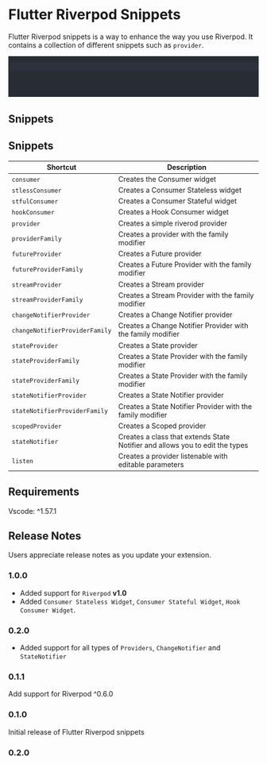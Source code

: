 # Flutter Riverpod Snippets

Flutter Riverpod snippets is a way to enhance the way you use Riverpod. It contains a collection of different
snippets such as `provider`.

![greetingProviderGif](gifs/greetingProvider.gif)

## Snippets

## Snippets

| Shortcut                       | Description                                                                  |
| ------------------------------ | ---------------------------------------------------------------------------- |
| `consumer`                     | Creates the Consumer widget                                                  |
| `stlessConsumer`               | Creates a Consumer Stateless widget                                          |
| `stfulConsumer`                | Creates a Consumer Stateful widget                                           |
| `hookConsumer`                 | Creates a Hook Consumer widget                                               |
| `provider`                     | Creates a simple riverod provider                                            |
| `providerFamily`               | Creates a provider with the family modifier                                  |
| `futureProvider`               | Creates a Future provider                                                    |
| `futureProviderFamily`         | Creates a Future Provider with the family modifier                           |
| `streamProvider`               | Creates a Stream provider                                                    |
| `streamProviderFamily`         | Creates a Stream Provider with the family modifier                           |
| `changeNotifierProvider`       | Creates a Change Notifier provider                                           |
| `changeNotifierProviderFamily` | Creates a Change Notifier Provider with the family modifier                  |
| `stateProvider`                | Creates a State provider                                                     |
| `stateProviderFamily`          | Creates a State Provider with the family modifier                            |
| `stateProviderFamily`          | Creates a State Provider with the family modifier                            |
| `stateNotifierProvider`        | Creates a State Notifier provider                                            |
| `stateNotifierProviderFamily`  | Creates a State Notifier Provider with the family modifier                   |
| `scopedProvider`               | Creates a Scoped provider                                                    |
| `stateNotifier`                | Creates a class that extends State Notifier and allows you to edit the types |
| `listen`                       | Creates a provider listenable with editable parameters                       |

## Requirements

Vscode: ^1.57.1

## Release Notes

Users appreciate release notes as you update your extension.

### 1.0.0

- Added support for `Riverpod` **v1.0**
- Added `Consumer Stateless Widget`, `Consumer Stateful Widget`, `Hook Consumer Widget`.

### 0.2.0

- Added support for all types of `Providers`, `ChangeNotifier` and `StateNotifier`

### 0.1.1

Add support for Riverpod ^0.6.0

### 0.1.0

Initial release of Flutter Riverpod snippets

### 0.2.0
